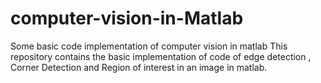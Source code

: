 # computer-vision-in-Matlab
Some basic code implementation of computer vision  in matlab
This repository contains the basic implementation of code of edge detection , Corner Detection and Region of interest in an image in matlab.
